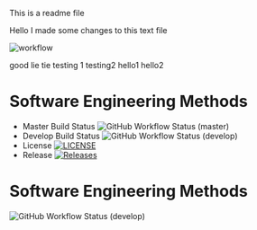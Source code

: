 This is a readme file

Hello I made some changes to this text file

![workflow](https://github.com/STharHtet/sem1/actions/workflows/main.yml/badge.svg)

good
lie
tie
testing 1
testing2
hello1
hello2
# Software Engineering Methods
* Master Build Status ![GitHub Workflow Status (master)](https://img.shields.io/github/actions/workflow/status/STharHtet/sem1/main.yml?branch=master)
* Develop Build Status ![GitHub Workflow Status (develop)](https://img.shields.io/github/actions/workflow/status/STharHtet/sem1/main.yml?branch=develop)
* License [![LICENSE](https://img.shields.io/github/license/STharHtet/sem.svg?style=flat-square)](https://github.com/STharHtet/sem1/blob/master/LICENSE)
* Release [![Releases](https://img.shields.io/github/release/STharHtet/sem1/all.svg?style=flat-square)](https://github.com/STharHtet/sem1/releases)

# Software Engineering Methods
![GitHub Workflow Status (develop)](https://img.shields.io/github/workflow/status/STharHtet/sem1/main.yml/develop?style=flat-square)